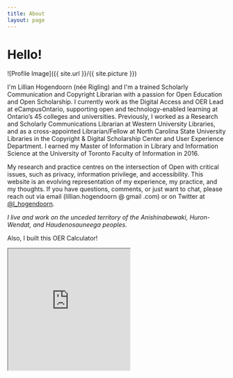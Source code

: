 ```yaml
---
title: About
layout: page
---
```

# Hello!
![Profile Image]({{ site.url }}/{{ site.picture }})

I'm Lillian Hogendoorn (née Rigling) and I'm a trained Scholarly Communication and Copyright Librarian with a passion for Open Education and Open Scholarship. I currently work as the Digital Access and OER Lead at eCampusOntario, supporting open and technology-enabled learning at Ontario’s 45 colleges and universities. Previously, I worked as a Research and Scholarly Communications Librarian at Western University Libraries, and as a cross-appointed Librarian/Fellow at North Carolina State University Libraries in the Copyright & Digital Scholarship Center and User Experience Department. I earned my Master of Information in Library and Information Science at the University of Toronto Faculty of Information in 2016. 

My research and practice centres on the intersection of Open with critical issues, such as privacy, information privilege, and accessibility. This website is an evolving representation of my experience, my practice, and my thoughts. If you have questions, comments, or just want to chat, please reach out via email (lillian.hogendoorn @ gmail .com) or on Twitter at [@l_hogendoorn](https://twitter.com/l_hogendoorn). 

*I live and work on the unceded territory of the Anishinabewaki, Huron-Wendat, and Haudenosauneega peoples.*

Also, I built this OER Calculator!

<iframe width="280" height="280" scrolling="no" src="https://openlibrary.ecampusontario.ca/oer-calculator/">
<p>Your browser does not support iframes.</p>
</iframe>
